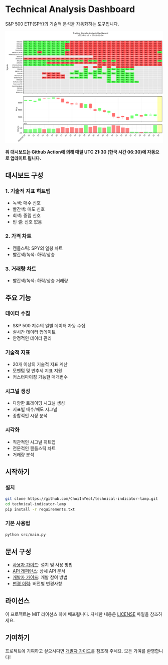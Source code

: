 # Technical Analysis Dashboard

S&P 500 ETF(SPY)의 기술적 분석을 자동화하는 도구입니다.

![Trading Signals Analysis Dashboard](assets/dashboard.png)

**위 대시보드는 Github Action에 의해 매일 UTC 21:30 (한국 시간 06:30)에 자동으로 업데이트 됩니다.**

## 대시보드 구성

### 1. 기술적 지표 히트맵
- 녹색: 매수 신호
- 빨간색: 매도 신호
- 회색: 중립 신호
- 빈 셀: 신호 없음

### 2. 가격 차트
- 캔들스틱: SPY의 일봉 차트
- 빨간색/녹색: 하락/상승

### 3. 거래량 차트
- 빨간색/녹색: 하락/상승 거래량

## 주요 기능

### 데이터 수집
- S&P 500 지수의 일별 데이터 자동 수집
- 실시간 데이터 업데이트
- 안정적인 데이터 관리

### 기술적 지표
- 20개 이상의 기술적 지표 계산
- 모멘텀 및 반추세 지표 지원
- 커스터마이징 가능한 매개변수

### 시그널 생성
- 다양한 트레이딩 시그널 생성
- 지표별 매수/매도 시그널
- 종합적인 시장 분석

### 시각화
- 직관적인 시그널 히트맵
- 전문적인 캔들스틱 차트
- 거래량 분석

## 시작하기

### 설치
```bash
git clone https://github.com/ChoiInYeol/technical-indicator-lamp.git
cd technical-indicator-lamp
pip install -r requirements.txt
```

### 기본 사용법
```python
python src/main.py
```

## 문서 구성

- [사용자 가이드](user_guide.md): 설치 및 사용 방법
- [API 레퍼런스](api/): 상세 API 문서
- [개발자 가이드](developer_guide.md): 개발 참여 방법
- [변경 이력](CHANGELOG.md): 버전별 변경사항

## 라이선스

이 프로젝트는 MIT 라이선스 하에 배포됩니다. 자세한 내용은 [LICENSE](https://github.com/ChoiInYeol/technical-indicator-lamp/blob/main/LICENSE) 파일을 참조하세요.

## 기여하기

프로젝트에 기여하고 싶으시다면 [개발자 가이드](developer_guide.md)를 참조해 주세요. 모든 기여를 환영합니다! 